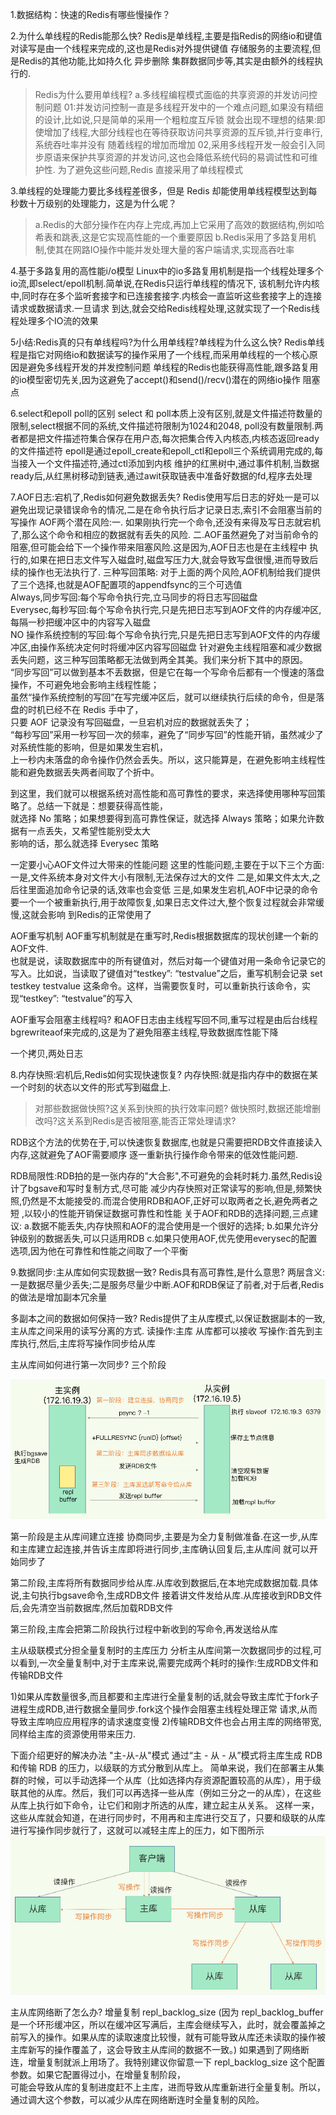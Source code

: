 1.数据结构：快速的Redis有哪些慢操作？

2.为什么单线程的Redis能那么快?
Redis是单线程,主要是指Redis的网络io和键值对读写是由一个线程来完成的,这也是Redis对外提供键值
存储服务的主要流程,但是Redis的其他功能,比如持久化 异步删除 集群数据同步等,其实是由额外的线程执行的.
>Redis为什么要用单线程?
> a.多线程编程模式面临的共享资源的并发访问控制问题
> 01:并发访问控制一直是多线程开发中的一个难点问题,如果没有精细的设计,比如说,只是简单的采用一个粗粒度互斥锁
> 就会出现不理想的结果:即使增加了线程,大部分线程也在等待获取访问共享资源的互斥锁,并行变串行,系统吞吐率并没有
> 随着线程的增加而增加
> 02,采用多线程开发一般会引入同步原语来保护共享资源的并发访问,这也会降低系统代码的易调试性和可维护性.
> 为了避免这些问题,Redis 直接采用了单线程模式

3.单线程的处理能力要比多线程差很多，但是 Redis 却能使用单线程模型达到每秒数十万级别的处理能力，这是为什么呢？
>a.Redis的大部分操作在内存上完成,再加上它采用了高效的数据结构,例如哈希表和跳表,这是它实现高性能的一个重要原因
>b.Redis采用了多路复用机制,使其在网路IO操作中能并发处理大量的客户端请求,实现高吞吐率

4.基于多路复用的高性能i/o模型
Linux中的io多路复用机制是指一个线程处理多个io流,即select/epoll机制.简单说,在Redis只运行单线程的情况下,
该机制允许内核中,同时存在多个监听套接字和已连接套接字.内核会一直监听这些套接字上的连接请求或数据请求.一旦请求
到达,就会交给Redis线程处理,这就实现了一个Redis线程处理多个IO流的效果

5小结:Redis真的只有单线程吗?为什么用单线程?单线程为什么这么快?
Redis单线程是指它对网络io和数据读写的操作采用了一个线程,而采用单线程的一个核心原因是避免多线程开发的并发控制问题
单线程的Redis也能获得高性能,跟多路复用的io模型密切先关,因为这避免了accept()和send()/recv()潜在的网络io操作
阻塞点

6.select和epoll poll的区别
select 和 poll本质上没有区别,就是文件描述符数量的限制,select根据不同的系统,文件描述符限制为1024和2048,
poll没有数量限制.两者都是把文件描述符集合保存在用户态,每次把集合传入内核态,内核态返回ready的文件描述符
epoll是通过epoll_create和epoll_ctl和epoll三个系统调用完成的,每当接入一个文件描述符,通过ctl添加到内核
维护的红黑树中,通过事件机制,当数据ready后,从红黑树移动到链表,通过awit获取链表中准备好数据的fd,程序去处理

7.AOF日志:宕机了,Redis如何避免数据丢失?
Redis使用写后日志的好处一是可以避免出现记录错误命令的情况,二是在命令执行后才记录日志,索引不会阻塞当前的写操作
AOF两个潜在风险:一. 如果刚执行完一个命令,还没有来得及写日志就宕机了,那么这个命令和相应的数据就有丢失的风险.
              二.AOF虽然避免了对当前命令的阻塞,但可能会给下一个操作带来阻塞风险.这是因为,AOF日志也是在主线程中
              执行的,如果在把日志文件写入磁盘时,磁盘写压力大,就会导致写盘很慢,进而导致后续的操作也无法执行了.
三种写回策略:  对于上面的两个风险,AOF机制给我们提供了三个选择,也就是AOF配置项的appendfsync的三个可选值  
            Always,同步写回:每个写命令执行完,立马同步的将日志写回磁盘  
            Everysec,每秒写回:每个写命令执行完,只是先把日志写到AOF文件的内存缓冲区,每隔一秒把缓冲区中的内容写入磁盘  
            NO 操作系统控制的写回:每个写命令执行完,只是先把日志写到AOF文件的内存缓冲区,由操作系统决定何时将缓冲区内容写回磁盘
针对避免主线程阻塞和减少数据丢失问题，这三种写回策略都无法做到两全其美。我们来分析下其中的原因。  
“同步写回”可以做到基本不丢数据，但是它在每一个写命令后都有一个慢速的落盘操作，不可避免地会影响主线程性能；  
虽然“操作系统控制的写回”在写完缓冲区后，就可以继续执行后续的命令，但是落盘的时机已经不在 Redis 手中了，  
只要 AOF 记录没有写回磁盘，一旦宕机对应的数据就丢失了；  
“每秒写回”采用一秒写回一次的频率，避免了“同步写回”的性能开销，虽然减少了对系统性能的影响，但是如果发生宕机，  
上一秒内未落盘的命令操作仍然会丢失。所以，这只能算是，在避免影响主线程性能和避免数据丢失两者间取了个折中。

到这里，我们就可以根据系统对高性能和高可靠性的要求，来选择使用哪种写回策略了。总结一下就是：想要获得高性能，  
就选择 No 策略；如果想要得到高可靠性保证，就选择 Always 策略；如果允许数据有一点丢失，又希望性能别受太大  
影响的话，那么就选择 Everysec 策略

一定要小心AOF文件过大带来的性能问题
这里的性能问题,主要在于以下三个方面:
一是,文件系统本身对文件大小有限制,无法保存过大的文件
二是,如果文件太大,之后往里面追加命令记录的话,效率也会变低
三是,如果发生宕机,AOF中记录的命令要一个一个被重新执行,用于故障恢复,如果日志文件过大,整个恢复过程就会非常缓慢,这就会影响
到Redis的正常使用了

AOF重写机制
AOF重写机制就是在重写时,Redis根据数据库的现状创建一个新的AOF文件.  
也就是说，读取数据库中的所有键值对，然后对每一个键值对用一条命令记录它的写入。比如说，当读取了键值对“testkey”: “testvalue”之后，重写机制会记录 set testkey testvalue 这条命令。这样，当需要恢复时，可以重新执行该命令，实现“testkey”: “testvalue”的写入

AOF重写会阻塞主线程吗?
和AOF日志由主线程写回不同,重写过程是由后台线程bgrewriteaof来完成的,这是为了避免阻塞主线程,导致数据库性能下降

一个拷贝,两处日志

8.内存快照:宕机后,Redis如何实现快速恢复?
内存快照:就是指内存中的数据在某一个时刻的状态以文件的形式写到磁盘上.
>对那些数据做快照?这关系到快照的执行效率问题?
>做快照时,数据还能增删改吗?这关系到Redis是否被阻塞,能否正常处理请求?

RDB这个方法的优势在于,可以快速恢复数据库,也就是只需要把RDB文件直接读入内存,这就避免了AOF需要顺序
逐一重新执行操作命令带来的低效性能问题.

RDB局限性:RDB拍的是一张内存的"大合影",不可避免的会耗时耗力.虽然,Redis设计了bgsave和写时复制方式,尽可能
减少内存快照对正常读写的影响,但是,频繁快照,仍然是不太能接受的.而混合使用RDB和AOF,正好可以取两者之长,避免两者之短
,以较小的性能开销保证数据可靠性和性能
关于AOF和RDB的选择问题,三点建议:
a.数据不能丢失,内存快照和AOF的混合使用是一个很好的选择;
b.如果允许分钟级别的数据丢失,可以只适用RDB
c.如果只使用AOF,优先使用everysec的配置选项,因为他在可靠性和性能之间取了一个平衡

9.数据同步:主从库如何实现数据一致?
Redis具有高可靠性,是什么意思?
两层含义:一是数据尽量少丢失;二是服务尽量少中断.AOF和RDB保证了前者,对于后者,Redis的做法是增加副本冗余量

多副本之间的数据如何保持一致?
Redis提供了主从库模式,以保证数据副本的一致,主从库之间采用的读写分离的方式.
读操作:主库 从库都可以接收
写操作:首先到主库执行,然后,主库将写操作同步给从库

主从库间如何进行第一次同步?
三个阶段

![image_8](../image_8.png)

第一阶段是主从库间建立连接 协商同步,主要是为全力复制做准备.在这一步,从库和主库建立起连接,并告诉主库即将进行同步,主库确认回复后,主从库间
就可以开始同步了

第二阶段,主库将所有数据同步给从库.从库收到数据后,在本地完成数据加载.具体说,主句执行bgsave命令,生成RDB文件
接着讲文件发给从库.从库接收到RDB文件后,会先清空当前数据库,然后加载RDB文件

第三阶段,主库会把第二阶段执行过程中新收到的写命令,再发送给从库

主从级联模式分担全量复制时的主库压力
分析主从库间第一次数据同步的过程,可以看到,一次全量复制中,对于主库来说,需要完成两个耗时的操作:生成RDB文件和传输RDB文件

1)如果从库数量很多,而且都要和主库进行全量复制的话,就会导致主库忙于fork子进程生成RDB,进行数据全量同步.fork这个操作会阻塞主线程处理正常
请求,从而导致主库响应应用程序的请求速度变慢
2)传输RDB文件也会占用主库的网络带宽,同样给主库的资源使用带来压力.

下面介绍更好的解决办法 "主-从-从"模式 通过“主 - 从 - 从”模式将主库生成 RDB 和传输 RDB 的压力，以级联的方式分散到从库上。
简单来说，我们在部署主从集群的时候，可以手动选择一个从库（比如选择内存资源配置较高的从库），用于级联其他的从库。然后，我们可以再选择一些从库（例如三分之一的从库），在这些从库上执行如下命令，让它们和刚才所选的从库，建立起主从关系。
这样一来，这些从库就会知道，在进行同步时，不用再和主库进行交互了，只要和级联的从库进行写操作同步就行了，这就可以减轻主库上的压力，如下图所示
![image_9](../image_9.png)

主从库网络断了怎么办?
增量复制 repl_backlog_size
(因为 repl_backlog_buffer 是一个环形缓冲区，所以在缓冲区写满后，主库会继续写入，此时，就会覆盖掉之前写入的操作。如果从库的读取速度比较慢，就有可能导致从库还未读取的操作被主库新写的操作覆盖了，这会导致主从库间的数据不一致。)
如果遇到了网络断连，增量复制就派上用场了。我特别建议你留意一下 repl_backlog_size 这个配置参数。如果它配置得过小，在增量复制阶段，  
可能会导致从库的复制进度赶不上主库，进而导致从库重新进行全量复制。所以，通过调大这个参数，可以减少从库在网络断连时全量复制的风险。